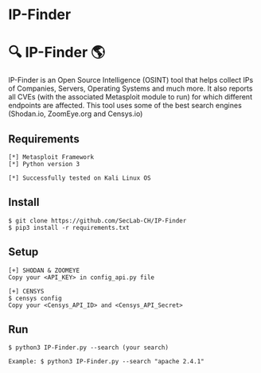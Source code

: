 # IP-Finder

# :mag: IP-Finder :earth_americas:
IP-Finder is an Open Source Intelligence (OSINT) tool that helps collect IPs of Companies, Servers, Operating Systems and much more.
It also reports all CVEs (with the associated Metasploit module to run) for which different endpoints are affected.
This tool uses some of the best search engines (Shodan.io, ZoomEye.org and Censys.io)

## Requirements
```
[*] Metasploit Framework
[*] Python version 3

[*] Successfully tested on Kali Linux OS
```

## Install
```
$ git clone https://github.com/SecLab-CH/IP-Finder
$ pip3 install -r requirements.txt
```

## Setup
```
[+] SHODAN & ZOOMEYE
Copy your <API_KEY> in config_api.py file

[+] CENSYS
$ censys config
Copy your <Censys_API_ID> and <Censys_API_Secret>
```

## Run
```
$ python3 IP-Finder.py --search (your search) 

Example: $ python3 IP-Finder.py --search "apache 2.4.1"
```


